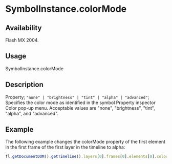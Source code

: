 # SymbolInstance.colorMode

## Availability

Flash MX 2004.

## Usage

SymbolInstance.colorMode

## Description

Property; `"none" | "brightness" | "tint" | "alpha" | "advanced"`; Specifies the color mode as identified in the symbol Property inspector Color pop-up menu. Acceptable values are "none", "brightness", "tint", "alpha", and "advanced".

## Example

The following example changes the colorMode property of the first element in the first frame of the first layer in the timeline to alpha:

```javascript
fl.getDocumentDOM().getTimeline().layers[0].frames[0].elements[0].colorMode = "alpha";
```

